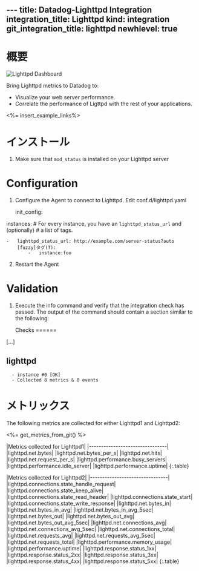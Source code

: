 --- title: Datadog-Lighttpd Integration integration_title: Lighttpd kind: integration git_integration_title: lighttpd
newhlevel: true
---
# 概要

![Lighttpd Dashboard](/static/images/lighttpddashboard.png)

Bring Lighttpd metrics to Datadog to:

* Visualize your web server performance.
* Correlate the performance of Ligttpd with the rest of your applications.

<%= insert_example_links%>

# インストール

1.  Make sure that `mod_status` is installed on your Lighttpd server

# Configuration

1.  Configure the Agent to connect to Lighttpd. Edit conf.d/lighttpd.yaml


    init_config:

instances:
    # For every instance, you have an `lighttpd_status_url` and (optionally)
    # a list of tags.

    -   lighttpd_status_url: http://example.com/server-status?auto
        [fuzzy]タグ(T):
            -   instance:foo
        
2.  Restart the Agent

# Validation

1.  Execute the info command and verify that the integration check has passed. The output of the command should contain a section similar to the following:

    Checks
======

  [...]

  lighttpd
  --------
      - instance #0 [OK]
      - Collected 8 metrics & 0 events

# メトリックス

The following metrics are collected for either Lighttpd1 and Lighttpd2:

<%= get_metrics_from_git() %>

|Metrics collected for Lighttpd1| |--------------------------------| |lighttpd.net.bytes| |lighttpd.net.bytes_per_s| |lighttpd.net.hits| |lighttpd.net.request_per_s| |lighttpd.performance.busy_servers| |lighttpd.performance.idle_server| |lighttpd.performance.uptime| {:.table}

|Metrics collected for Lighttpd2| |--------------------------------| |lighttpd.connections.state_handle_request| |lighttpd.connections.state_keep_alive| |lighttpd.connections.state_read_header| |lighttpd.connections.state_start| |lighttpd.connections.state_write_response| |lighttpd.net.bytes_in| |lighttpd.net.bytes_in_avg| |lighttpd.net.bytes_in_avg_5sec| |lighttpd.net.bytes_out| |lighttpd.net.bytes_out_avg| |lighttpd.net.bytes_out_avg_5sec| |lighttpd.net.connections_avg| |lighttpd.net.connections_avg_5sec| |lighttpd.net.connections_total| |lighttpd.net.requests_avg| |lighttpd.net.requests_avg_5sec| |lighttpd.net.requests_total| |lighttpd.performance.memory_usage| |lighttpd.performance.uptime| |lighttpd.response.status_1xx| |lighttpd.response.status_2xx| |lighttpd.response.status_3xx| |lighttpd.response.status_4xx| |lighttpd.response.status_5xx| {:.table}


